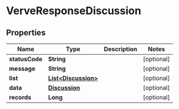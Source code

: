 
# VerveResponseDiscussion

## Properties
Name | Type | Description | Notes
------------ | ------------- | ------------- | -------------
**statusCode** | **String** |  |  [optional]
**message** | **String** |  |  [optional]
**list** | [**List&lt;Discussion&gt;**](Discussion.md) |  |  [optional]
**data** | [**Discussion**](Discussion.md) |  |  [optional]
**records** | **Long** |  |  [optional]



